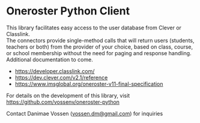 # Oneroster Python Client

This library facilitates easy access to the user database from Clever or Classlink.  
The connectors provide single-method calls that will return users (students, teachers or both) from the provider of your choice,
based on class, course, or school membership without the need for paging and response handling.  Additional documentation to come.


- https://developer.classlink.com/
- https://dev.clever.com/v2.1/reference
- https://www.imsglobal.org/oneroster-v11-final-specification

For details on the development of this library, visit https://github.com/vossenv/oneroster-python

Contact Danimae Vossen (vossen.dm@gmail.com) for inquiries


